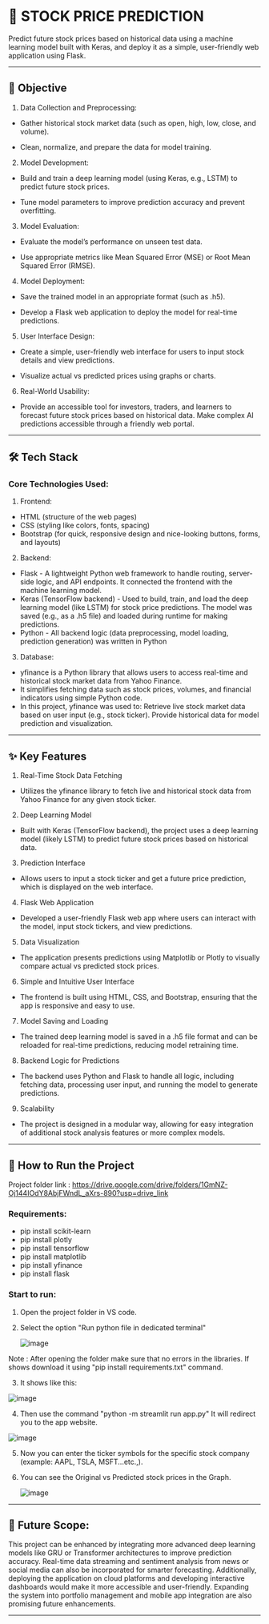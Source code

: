 # 🚀 STOCK PRICE PREDICTION
Predict future stock prices based on historical data using a machine learning model built with Keras, and deploy it as a simple, user-friendly web application using Flask.

---
## 🎯 Objective

1. Data Collection and Preprocessing:

* Gather historical stock market data (such as open, high, low, close, and volume).

* Clean, normalize, and prepare the data for model training.

2. Model Development:

* Build and train a deep learning model (using Keras, e.g., LSTM) to predict future stock prices.

* Tune model parameters to improve prediction accuracy and prevent overfitting.

3. Model Evaluation:

* Evaluate the model’s performance on unseen test data.

* Use appropriate metrics like Mean Squared Error (MSE) or Root Mean Squared Error (RMSE).

4. Model Deployment:

* Save the trained model in an appropriate format (such as .h5).

* Develop a Flask web application to deploy the model for real-time predictions.

5. User Interface Design:

* Create a simple, user-friendly web interface for users to input stock details and view predictions.

* Visualize actual vs predicted prices using graphs or charts.

6. Real-World Usability:

* Provide an accessible tool for investors, traders, and learners to forecast future stock prices based on historical data.
Make complex AI predictions accessible through a friendly web portal.

---

## 🛠️ Tech Stack

### Core Technologies Used:
1. Frontend:
  * HTML (structure of the web pages)
  * CSS (styling like colors, fonts, spacing)
  * Bootstrap (for quick, responsive design and nice-looking buttons, forms, and layouts)
2. Backend:
  * Flask - A lightweight Python web framework to handle routing, server-side logic, and API endpoints. It connected the frontend with the machine learning model.
  * Keras (TensorFlow backend) - Used to build, train, and load the deep learning model (like LSTM) for stock price predictions. The model was saved (e.g., as a .h5 file) and loaded during runtime for making predictions.
  * Python - All backend logic (data preprocessing, model loading, prediction generation) was written in Python
3. Database:
  * yfinance is a Python library that allows users to access real-time and historical stock market data from Yahoo Finance.
  * It simplifies fetching data such as stock prices, volumes, and financial indicators using simple Python code.
  * In this project, yfinance was used to: Retrieve live stock market data based on user input (e.g., stock ticker). Provide historical data for model prediction and visualization.
---
## ✨ Key Features
1. Real-Time Stock Data Fetching
  * Utilizes the yfinance library to fetch live and historical stock data from Yahoo Finance for any given stock ticker.
2. Deep Learning Model
  * Built with Keras (TensorFlow backend), the project uses a deep learning model (likely LSTM) to predict future stock prices based on historical data.
3. Prediction Interface
  * Allows users to input a stock ticker and get a future price prediction, which is displayed on the web interface.
4. Flask Web Application
  * Developed a user-friendly Flask web app where users can interact with the model, input stock tickers, and view predictions.
5. Data Visualization
  * The application presents predictions using Matplotlib or Plotly to visually compare actual vs predicted stock prices.
6. Simple and Intuitive User Interface
  * The frontend is built using HTML, CSS, and Bootstrap, ensuring that the app is responsive and easy to use.
7. Model Saving and Loading
  * The trained deep learning model is saved in a .h5 file format and can be reloaded for real-time predictions, reducing model retraining time.
8. Backend Logic for Predictions
  * The backend uses Python and Flask to handle all logic, including fetching data, processing user input, and running the model to generate predictions.
9. Scalability
  * The project is designed in a modular way, allowing for easy integration of additional stock analysis features or more complex models.
    
---

## 🧪 How to Run the Project
Project folder link : https://drive.google.com/drive/folders/1GmNZ-Oj144IOdY8AbjFWndL_aXrs-890?usp=drive_link
### Requirements:
- pip install scikit-learn
- pip install plotly
- pip install tensorflow
- pip install matplotlib
- pip install yfinance
- pip install flask
### Start to run:
1. Open the project folder in VS code.
2. Select the option "Run python file in dedicated terminal"
   
   ![image](https://github.com/user-attachments/assets/c7a33c85-29e9-4b61-82bf-c96db759c455)
   
  Note : After opening the folder make sure that no errors in the libraries.
  If shows download it using "pip install requirements.txt" command.
  
3. It shows like this:
 
 ![image](https://github.com/user-attachments/assets/25f16891-b9bb-48de-aed9-7cac9b5060b3)
 
4. Then use the command "python -m streamlit run app.py"
  It will redirect you to the app website.

![image](https://github.com/user-attachments/assets/45b03625-ac4c-4d90-aa83-77acdc27d033)

5. Now you can enter the ticker symbols for the specific stock company (example: AAPL, TSLA, MSFT...etc.,).
6. You can see the Original vs Predicted stock prices in the Graph.

   ![image](https://github.com/user-attachments/assets/66c15c20-10ba-4418-82d8-bdf7f13c22ee)

---

## 🧬 Future Scope:

This project can be enhanced by integrating more advanced deep learning models like GRU or Transformer architectures to improve prediction accuracy. Real-time data streaming and sentiment analysis from news or social media can also be incorporated for smarter forecasting. Additionally, deploying the application on cloud platforms and developing interactive dashboards would make it more accessible and user-friendly. Expanding the system into portfolio management and mobile app integration are also promising future enhancements.

---
